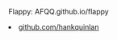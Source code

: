 Flappy:
AFQQ.github.io/flappy
<li><a href="https://github.com/hankquinlan">github.com/hankquinlan</a></li>
